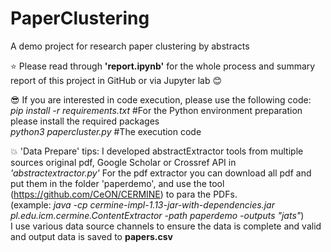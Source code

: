 # PaperClustering
A demo project for research paper clustering by abstracts

:star: Please read through **'report.ipynb'** for the whole process and summary report of this project in GitHub or via Jupyter lab :blush:


:sunglasses: If you are interested in code execution, please use the following code:  
*pip install -r requirements.txt*    #For the Python environment preparation please install the required packages   
*python3 papercluster.py*            #The execution code

:boom: 'Data Prepare' tips: I developed abstractExtractor tools from multiple sources original pdf, Google Scholar or Crossref API in *'abstractextractor.py'*
For the pdf extractor you can download all pdf and put them in the folder 'paperdemo', and use the tool (https://github.com/CeON/CERMINE) to para the PDFs.  
(example: *java -cp cermine-impl-1.13-jar-with-dependencies.jar pl.edu.icm.cermine.ContentExtractor -path paperdemo -outputs "jats"*)  
I use various data source channels to ensure the data is complete and valid and output data is saved to **papers.csv**








